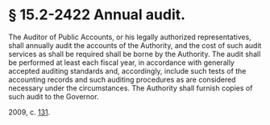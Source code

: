 # § 15.2-2422 Annual audit.

<p>The Auditor of Public Accounts, or his legally authorized representatives, shall annually audit the accounts of the Authority, and the cost of such audit services as shall be required shall be borne by the Authority. The audit shall be performed at least each fiscal year, in accordance with generally accepted auditing standards and, accordingly, include such tests of the accounting records and such auditing procedures as are considered necessary under the circumstances. The Authority shall furnish copies of such audit to the Governor.</p><p>2009, c. <a href='http://lis.virginia.gov/cgi-bin/legp604.exe?091+ful+CHAP0131'>131</a>.</p>